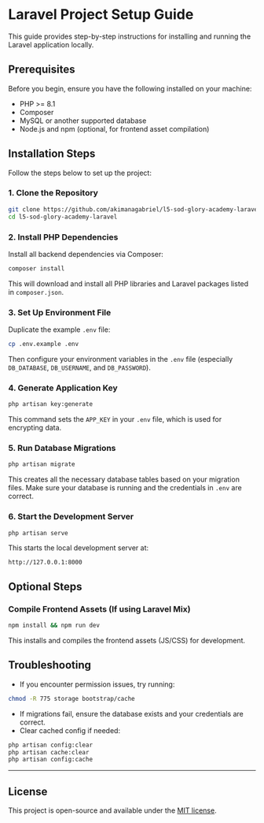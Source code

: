 # Laravel Project Setup Guide

This guide provides step-by-step instructions for installing and running the Laravel application locally.

## Prerequisites

Before you begin, ensure you have the following installed on your machine:

-   PHP >= 8.1
-   Composer
-   MySQL or another supported database
-   Node.js and npm (optional, for frontend asset compilation)

## Installation Steps

Follow the steps below to set up the project:

### 1. Clone the Repository

```bash
git clone https://github.com/akimanagabriel/l5-sod-glory-academy-laravel.git
cd l5-sod-glory-academy-laravel
```

### 2. Install PHP Dependencies

Install all backend dependencies via Composer:

```bash
composer install
```

This will download and install all PHP libraries and Laravel packages listed in `composer.json`.

### 3. Set Up Environment File

Duplicate the example `.env` file:

```bash
cp .env.example .env
```

Then configure your environment variables in the `.env` file (especially `DB_DATABASE`, `DB_USERNAME`, and `DB_PASSWORD`).

### 4. Generate Application Key

```bash
php artisan key:generate
```

This command sets the `APP_KEY` in your `.env` file, which is used for encrypting data.

### 5. Run Database Migrations

```bash
php artisan migrate
```

This creates all the necessary database tables based on your migration files. Make sure your database is running and the credentials in `.env` are correct.

### 6. Start the Development Server

```bash
php artisan serve
```

This starts the local development server at:

```
http://127.0.0.1:8000
```

## Optional Steps

### Compile Frontend Assets (If using Laravel Mix)

```bash
npm install && npm run dev
```

This installs and compiles the frontend assets (JS/CSS) for development.

## Troubleshooting

-   If you encounter permission issues, try running:

```bash
chmod -R 775 storage bootstrap/cache
```

-   If migrations fail, ensure the database exists and your credentials are correct.
-   Clear cached config if needed:

```bash
php artisan config:clear
php artisan cache:clear
php artisan config:cache
```

---

## License

This project is open-source and available under the [MIT license](LICENSE).
